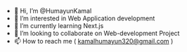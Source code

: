 - 👋 Hi, I’m @HumayunKamal
- 👀 I’m interested in Web Application development 
- 🌱 I’m currently learning Next.js
- 💞️ I’m looking to collaborate on Web-development Project
- 📫 How to reach me (	kamalhumayun320@gmail.com   )

<!---
HumayunKamal/HumayunKamal is a ✨ special ✨ repository because its `README.md` (this file) appears on your GitHub profile.
You can click the Preview link to take a look at your changes.
--->
